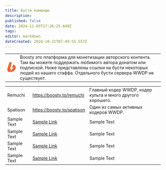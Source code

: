 ```yaml
---
title: Бусти команды
description: 
published: false
date: 2024-11-05T17:26:25.649Z
tags: 
editor: markdown
dateCreated: 2024-10-31T07:49:55.557Z
---
```


<table class="desc">
  <tr>
		<td><img src="/boosty.png" width="128"></td>
    <td>Boosty это платформа для монетизации авторского контента. Там вы можете поддержать любимого автора донатом или подпиской. Ниже представлены ссылки на бусти некоторых людей из нашего стаффа. Отдельного бусти сервера WWDP не существует.</td>
	</tr>
</table>
<table class="peop">
	<tr>
    <td>Remuchi</td>
    <td><a href="	https://boosty.to/remuchi">https://boosty.to/remuchi</a></td>
    <td>Главный кодер WWDP, кодер культа и много другого хорошего.</td>
	</tr>
  <tr>
    <td>Spatison</td>
    <td><a href="https://boosty.to/spatison">https://boosty.to/spatison</a></td>
    <td>Один из самых активных кодеров WWDP.</td>
	</tr>
  <tr>
    <td>Sample Text</td>
    <td><a href="">Sample Link</a></td>
    <td>Sample Text</td>
	</tr>
  <tr>
    <td>Sample Text</td>
    <td><a href="">Sample Link</a></td>
    <td>Sample Text</td>
	</tr>
  <tr>
    <td>Sample Text</td>
    <td><a href="">Sample Link</a></td>
    <td>Sample Text</td>
	</tr>
  <tr>
    <td>Sample Text</td>
    <td><a href="">Sample Link</a></td>
    <td>Sample Text</td>
	</tr>
</table>